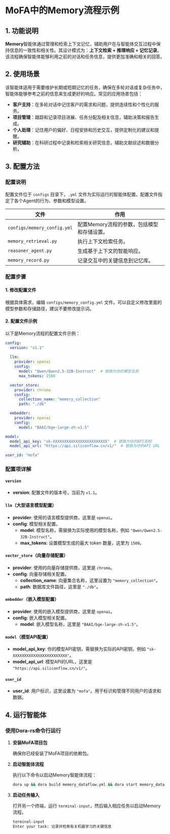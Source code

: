 # MoFA中的Memory流程示例


## 1. 功能说明

**Memory**智能体通过管理和检索上下文记忆，辅助用户在与智能体交互过程中保持信息的一致性和相关性。其设计模式为：**上下文检索 + 推理响应 + 记忆记录**。该流程确保智能体能够利用之前的对话和任务信息，提供更加准确和相关的回答。

## 2. 使用场景

该智能体适用于需要维护长期或短期记忆的任务，确保在多轮对话或复杂任务中，智能体能够参考之前的信息来生成更好的响应。常见的应用场景包括：

- **客户支持**：在多轮对话中记住客户的需求和问题，提供连续性和个性化的服务。
- **项目管理**：跟踪和记录项目进展、任务分配及相关信息，辅助决策和报告生成。
- **个人助理**：记住用户的偏好、日程安排和历史交互，提供定制化的建议和提醒。
- **研究辅助**：在科研过程中记录和检索相关研究信息，辅助文献综述和数据分析。

## 3. 配置方法

### 配置说明

配置文件位于 `configs` 目录下，`.yml` 文件为实际运行的智能体配置。配置文件指定了各个Agent的行为、参数和模型设置。

| **文件**                      | **作用**                                   |
| ----------------------------- | ------------------------------------------ |
| `configs/memory_config.yml`   | 配置Memory流程的参数，包括模型和存储设置。 |
| `memory_retrieval.py`         | 执行上下文检索任务。                       |
| `reasoner_agent.py`           | 生成基于上下文的智能响应。                 |
| `memory_record.py`            | 记录交互中的关键信息到记忆库。             |

### 配置步骤

#### 1. 修改配置文件

根据具体需求，编辑 `configs/memory_config.yml` 文件。可以自定义修改里面的模型参数和存储路径，建议不要修改提示词。

#### 2. 配置文件示例

以下是Memory流程的配置文件示例：

```yaml
config:
  version: "v1.1"
  
  llm:
    provider: openai
    config:
      model: "Qwen/Qwen2.5-32B-Instruct"  # 替换为你的模型名称
      max_tokens: 1500

  vector_store:
    provider: chroma
    config:
      collection_name: "memory_collection"
      path: "./db"

  embedder:
    provider: openai
    config:
      model: "BAAI/bge-large-zh-v1.5"

model:
  model_api_key: "sk-XXXXXXXXXXXXXXXXXXXXXXXX"  # 替换为你的API密钥
  model_api_url: "https://api.siliconflow.cn/v1/"  # 替换为你的API URL

user_id: "mofa"
```

### 配置项详解

#### `version`

- **version**: 配置文件的版本号，当前为 `v1.1`。

#### `llm`（大型语言模型配置）

- **provider**: 使用的语言模型提供商，这里是 `openai`。
- **config**: 模型相关配置。
  - **model**: 模型名称，需替换为实际使用的模型名称，例如 `"Qwen/Qwen2.5-32B-Instruct"`。
  - **max_tokens**: 设置模型生成的最大 token 数量，这里为 `1500`。

#### `vector_store`（向量存储配置）

- **provider**: 使用的向量存储提供商，这里是 `chroma`。
- **config**: 向量存储相关配置。
  - **collection_name**: 向量集合名称，这里设置为 `"memory_collection"`。
  - **path**: 数据库文件路径，这里是 `"./db"`。

#### `embedder`（嵌入模型配置）

- **provider**: 使用的嵌入模型提供商，这里是 `openai`。
- **config**: 嵌入模型相关配置。
  - **model**: 嵌入模型名称，这里是 `"BAAI/bge-large-zh-v1.5"`。

#### `model`（模型API配置）

- **model_api_key**: 你的模型API密钥，需替换为实际的API密钥，例如 `"sk-XXXXXXXXXXXXXXXXXXXXXXXX"`。
- **model_api_url**: 模型API的URL，这里是 `"https://api.siliconflow.cn/v1/"`。

#### `user_id`

- **user_id**: 用户标识，这里设置为 `"mofa"`。用于标识和管理不同用户的请求和数据。

## 4. 运行智能体

### 使用Dora-rs命令行运行

1. **安装MoFA项目包**

   确保你已经安装了MoFA项目的依赖包。

2. **启动智能体流程**

   执行以下命令以启动Memory智能体流程：

   ```bash
   dora up && dora build memory_dataflow.yml && dora start memory_dataflow.yml --attach
   ```

3. **启动任务输入**

   打开另一个终端，运行 `terminal-input`，然后输入相应任务以启动Memory流程。

   ```bash
   terminal-input
   Enter your task: 记录并检索有关机器学习的关键信息
   ```
